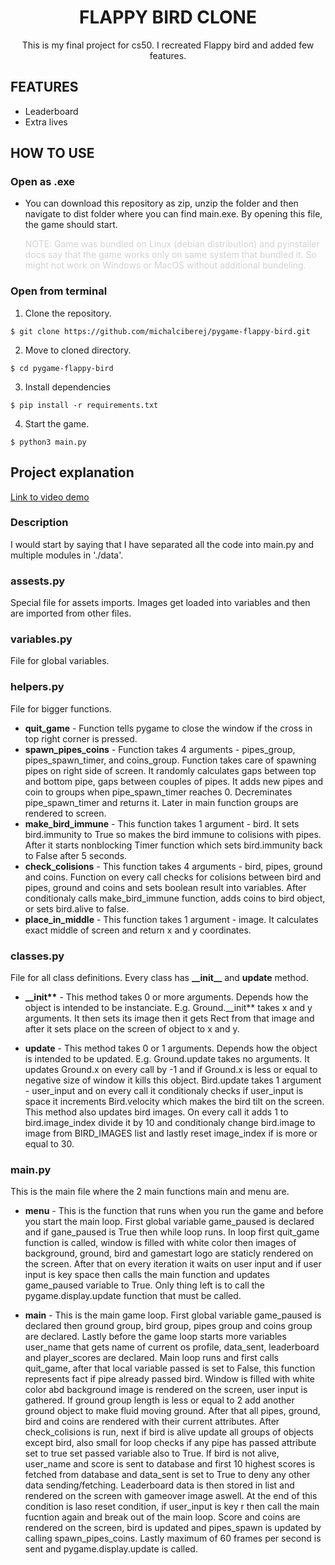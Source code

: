 <h1 style="text-align:center">FLAPPY BIRD CLONE</h1>

<p style="text-align:center">This is my final project for cs50. I recreated Flappy bird and added few features.</p>

## FEATURES

- Leaderboard
- Extra lives

## HOW TO USE

### Open as .exe

- You can download this repository as zip, unzip the folder and then navigate to dist folder where you can find main.exe. By opening this file, the game should start.

  <p style="color:lightgray">NOTE: Game was bundled on Linux (debian distribution) and pyinstaller docs say that the game works only on same system that bundled it. So might not work on Windows or MacOS without additional bundeling.</p>

### Open from terminal

1. Clone the repository.

```
$ git clone https://github.com/michalciberej/pygame-flappy-bird.git
```

2. Move to cloned directory.

```
$ cd pygame-flappy-bird
```

3. Install dependencies

```
$ pip install -r requirements.txt
```

4. Start the game.

```
$ python3 main.py
```

## Project explanation

[Link to video demo](https://youtu.be/ylYbhq_L4dY)

### Description

I would start by saying that I have separated all the code into main.py and multiple modules in './data'.

### assests.py

Special file for assets imports. Images get loaded into variables and then are imported from other files.

### variables.py

File for global variables.

### helpers.py

File for bigger functions.

- <b>quit_game</b> - Function tells pygame to close the window if the cross in top right corner is pressed.
- <b>spawn_pipes_coins</b> - Function takes 4 arguments - pipes_group, pipes_spawn_timer, and coins_group. Function takes care of spawning pipes on right side of screen. It randomly calculates gaps between top and bottom pipe, gaps between couples of pipes. It adds new pipes and coin to groups when pipe_spawn_timer reaches 0. Decreminates pipe_spawn_timer and returns it. Later in main function groups are rendered to screen.
- <b>make_bird_immune</b> - This function takes 1 argument - bird. It sets bird.immunity to True so makes the bird immune to colisions with pipes. After it starts nonblocking Timer function which sets bird.immunity back to False after 5 seconds.
- <b>check_colisions</b> - This function takes 4 arguments - bird, pipes, ground and coins. Function on every call checks for colisions between bird and pipes, ground and coins and sets boolean result into variables. After conditionaly calls make_bird_immune function, adds coins to bird object, or sets bird.alive to false.
- <b>place_in_middle</b> - This function takes 1 argument - image. It calculates exact middle of screen and return x and y coordinates.

### classes.py

File for all class definitions. Every class has <b>\_\_init\_\_</b> and <b>update</b> method.

- <b>\_\_init**</b> - This method takes 0 or more arguments. Depends how the object is intended to be instanciate. E.g. Ground.\_\_init** takes x and y arguments. It then sets its image then it gets Rect from that image and after it sets place on the screen of object to x and y.

- <b>update</b> - This method takes 0 or 1 arguments. Depends how the object is intended to be updated. E.g. Ground.update takes no arguments. It updates Ground.x on every call by -1 and if Ground.x is less or equal to negative size of window it kills this object. Bird.update takes 1 argument - user_input and on every call it conditionaly checks if user_input is space it increments Bird.velocity which makes the bird tilt on the screen. This method also updates bird images. On every call it adds 1 to bird.image_index divide it by 10 and conditionaly change bird.image to image from BIRD_IMAGES list and lastly reset image_index if is more or equal to 30.

### main.py

This is the main file where the 2 main functions main and menu are.

- <b>menu</b> - This is the function that runs when you run the game and before you start the main loop. First global variable game_paused is declared and if gane_paused is True then while loop runs. In loop first quit_game function is called, window is filled with white color then images of background, ground, bird and gamestart logo are staticly rendered on the screen. After that on every iteration it waits on user input and if user input is key space then calls the main function and updates game_paused variable to True. Only thing left is to call the pygame.display.update function that must be called.

- <b>main</b> - This is the main game loop. First global variable game_paused is declared then ground group, bird group, pipes group and coins group are declared. Lastly before the game loop starts more variables user_name that gets name of current os profile, data_sent, leaderboard and player_scores are declared. Main loop runs and first calls quit_game, after that local variable passed is set to False, this function represents fact if pipe already passed bird. Window is filled with white color abd background image is rendered on the screen, user input is gathered. If ground group length is less or equal to 2 add another ground object to make fluid moving ground. After that all pipes, ground, bird and coins are rendered with their current attributes. After check_colisions is run, next if bird is alive update all groups of objects except bird, also small for loop checks if any pipe has passed attribute set to true set passed variable also to True. If bird is not alive, user_name and score is sent to database and first 10 highest scores is fetched from database and data_sent is set to True to deny any other data sending/fetching. Leaderboard data is then stored in list and rendered on the screen with gameover image aswell. At the end of this condition is laso reset condition, if user_input is key r then call the main fucntion again and break out of the main loop. Score and coins are rendered on the screen, bird is updated and pipes_spawn is updated by calling spawn_pipes_coins. Lastly maximum of 60 frames per second is sent and pygame.display.update is called.
